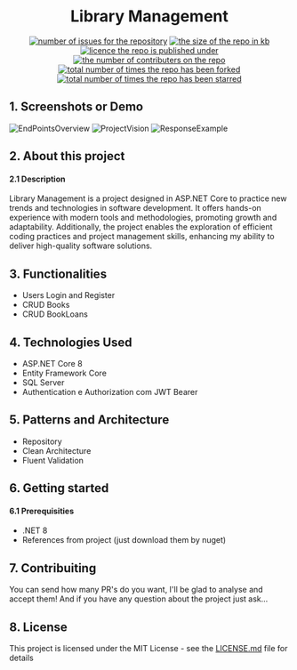 <h1 align="center">Library Management</h1>
<p align="center">
  <a href="https://github.com/MarcusCFarias/Library/issues"><img alt="number of issues for the repository" src="https://img.shields.io/github/issues/marcuscfarias/Library?color=red&label=Issues&style=for-the-badge" target="_blank" /></a>
  <a href="https://github.com/MarcusCFarias/Library"><img alt="the size of the repo in kb" src="https://img.shields.io/github/repo-size/marcuscfarias/Library?color=orange&label=Repo-Size&style=for-the-badge" target="_blank" /></a>
  <a href="https://opensource.org/licenses/MIT"><img alt="licence the repo is published under" src="https://img.shields.io/badge/License-MIT-yellow?style=for-the-badge" target="_blank" /></a>
 <a href="https://github.com/MarcusCFarias/Library/graphs/contributors"><img alt="the number of contributers on the repo" src="https://img.shields.io/github/contributors/marcuscfarias/Library?color=brightgreen&label=Contributors&style=for-the-badge" target="_blank" /></a>
  <a href="https://github.com/MarcusCFarias/Library/network/members"><img alt="total number of times the repo has been forked" src="https://img.shields.io/github/forks/marcuscfarias/Library?color=blue&label=Forks&style=for-the-badge" target="_blank" /></a>
  <a href="https://github.com/MarcusCFarias/Library/stargazers"><img alt="total number of times the repo has been starred" src="https://img.shields.io/github/stars/marcuscfarias/Library?color=blueviolet&label=Stars&style=for-the-badge" target="_blank" /></a>
</p>

## 1. Screenshots or Demo
![EndPointsOverview](https://github.com/MarcusCFarias/Library/assets/77988058/590c444a-0654-44d5-87a8-789fb6781267)
![ProjectVision](https://github.com/MarcusCFarias/Library/assets/77988058/450b4e87-6a96-4258-b2dc-4d3e9eb64f30)
![ResponseExample](https://github.com/MarcusCFarias/Library/assets/77988058/3fded9af-291e-4618-abae-512b4d16f89a)

## 2. About this project
#### 2.1 Description
Library Management is a project designed in ASP.NET Core to practice new trends and technologies in software development. It offers hands-on experience with modern tools and methodologies, promoting growth and adaptability. Additionally, the project enables the exploration of efficient coding practices and project management skills, enhancing my ability to deliver high-quality software solutions.

## 3. Functionalities
- Users Login and Register
- CRUD Books
- CRUD BookLoans

## 4. Technologies Used
- ASP.NET Core 8
- Entity Framework Core
- SQL Server
- Authentication e Authorization com JWT Bearer

## 5. Patterns and Architecture
- Repository
- Clean Architecture
- Fluent Validation

## 6. Getting started
#### 6.1 Prerequisities
- .NET 8
- References from project (just download them by nuget)

## 7. Contribuiting
You can send how many PR's do you want, I'll be glad to analyse and accept them! And if you have any question about the project just ask...

## 8. License
This project is licensed under the MIT License - see the [LICENSE.md](https://github.com/MarcusCFarias/Library/blob/main/LICENSE) file for details
